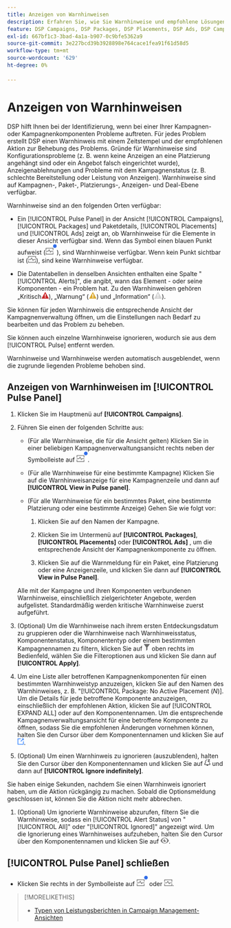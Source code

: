 ```yaml
---
title: Anzeigen von Warnhinweisen
description: Erfahren Sie, wie Sie Warnhinweise und empfohlene Lösungen für Ihre Kampagnen und Kampagnenkomponenten anzeigen.
feature: DSP Campaigns, DSP Packages, DSP Placements, DSP Ads, DSP Campaign Data Views
exl-id: 667bf1c3-3bad-4a1a-b907-0c9bfe5362a9
source-git-commit: 3e227bcd39b3928898e764cace1fea91f61d58d5
workflow-type: tm+mt
source-wordcount: '629'
ht-degree: 0%

---
```


# Anzeigen von Warnhinweisen

DSP hilft Ihnen bei der Identifizierung, wenn bei einer Ihrer Kampagnen- oder Kampagnenkomponenten Probleme auftreten. Für jedes Problem erstellt DSP einen Warnhinweis mit einem Zeitstempel und der empfohlenen Aktion zur Behebung des Problems. Gründe für Warnhinweise sind Konfigurationsprobleme (z. B. wenn keine Anzeigen an eine Platzierung angehängt sind oder ein Angebot falsch eingerichtet wurde), Anzeigenablehnungen und Probleme mit dem Kampagnenstatus (z. B. schlechte Bereitstellung oder Leistung von Anzeigen). Warnhinweise sind auf Kampagnen-, Paket-, Platzierungs-, Anzeigen- und Deal-Ebene verfügbar.

Warnhinweise sind an den folgenden Orten verfügbar:

* Ein [!UICONTROL Pulse Panel] in der Ansicht [!UICONTROL Campaigns], [!UICONTROL Packages] und Paketdetails, [!UICONTROL Placements] und [!UICONTROL Ads] zeigt an, ob Warnhinweise für die Elemente in dieser Ansicht verfügbar sind. Wenn das Symbol einen blauen Punkt aufweist (![Pulsbedienfeld-Symbol, wenn Warnhinweise verfügbar sind](/help/dsp/assets/alerts-panel.png "Pulsbedienfeld-Symbol, wenn Warnhinweise verfügbar sind")), sind Warnhinweise verfügbar. Wenn kein Punkt sichtbar ist (![Pulsbedienfeld-Symbol, wenn keine Warnhinweise verfügbar sind](/help/dsp/assets/alerts-panel-empty.png "Pulsbedienfeld-Symbol, wenn keine Warnhinweise verfügbar sind")), sind keine Warnhinweise verfügbar.

* Die Datentabellen in denselben Ansichten enthalten eine Spalte &quot;[!UICONTROL Alerts]&quot;, die angibt, wann das Element - oder seine Komponenten - ein Problem hat. Zu den Warnhinweisen gehören „Kritisch![&#x200B; (Kritisch](/help/dsp/assets/indicator-critical.png "Kritisch")), „Warnung“ (![Warnung](/help/dsp/assets/indicator-warning.png "Warnung")) und „Information“ (![Information](/help/dsp/assets/indicator-information.png "Information")).

Sie können für jeden Warnhinweis die entsprechende Ansicht der Kampagnenverwaltung öffnen, um die Einstellungen nach Bedarf zu bearbeiten und das Problem zu beheben.

Sie können auch einzelne Warnhinweise ignorieren, wodurch sie aus dem [!UICONTROL Pulse] entfernt werden.

Warnhinweise und Warnhinweise werden automatisch ausgeblendet, wenn die zugrunde liegenden Probleme behoben sind.

## Anzeigen von Warnhinweisen im [!UICONTROL Pulse Panel]

1. Klicken Sie im Hauptmenü auf **[!UICONTROL Campaigns]**.

1. Führen Sie einen der folgenden Schritte aus:

   * (Für alle Warnhinweise, die für die Ansicht gelten) Klicken Sie in einer beliebigen Kampagnenverwaltungsansicht rechts neben der Symbolleiste auf ![Pulsbedienfeld-Symbol, wenn Warnhinweise verfügbar sind](/help/dsp/assets/alerts-panel.png "Pulsbedienfeld-Symbol, wenn Warnhinweise verfügbar sind").

   * (Für alle Warnhinweise für eine bestimmte Kampagne) Klicken Sie auf die Warnhinweisanzeige für eine Kampagnenzeile und dann auf **[!UICONTROL View in Pulse panel]**.

   * (Für alle Warnhinweise für ein bestimmtes Paket, eine bestimmte Platzierung oder eine bestimmte Anzeige) Gehen Sie wie folgt vor:

      1. Klicken Sie auf den Namen der Kampagne.

      1. Klicken Sie im Untermenü auf **[!UICONTROL Packages]**, **[!UICONTROL Placements]** oder **[!UICONTROL Ads]** , um die entsprechende Ansicht der Kampagnenkomponente zu öffnen.

      1. Klicken Sie auf die Warnmeldung für ein Paket, eine Platzierung oder eine Anzeigenzeile, und klicken Sie dann auf **[!UICONTROL View in Pulse Panel]**.

   Alle mit der Kampagne und ihren Komponenten verbundenen Warnhinweise, einschließlich zielgerichteter Angebote, werden aufgelistet. Standardmäßig werden kritische Warnhinweise zuerst aufgeführt.

1. (Optional) Um die Warnhinweise nach ihrem ersten Entdeckungsdatum zu gruppieren oder die Warnhinweise nach Warnhinweisstatus, Komponentenstatus, Komponententyp oder einem bestimmten Kampagnennamen zu filtern, klicken Sie auf ![Filterschaltfläche](/help/dsp/assets/filter.png) oben rechts im Bedienfeld, wählen Sie die Filteroptionen aus und klicken Sie dann auf **[!UICONTROL Apply]**.

1. Um eine Liste aller betroffenen Kampagnenkomponenten für einen bestimmten Warnhinweistyp anzuzeigen, klicken Sie auf den Namen des Warnhinweises, z. B. &quot;[!UICONTROL Package: No Active Placement (*N*)]. Um die Details für jede betroffene Komponente anzuzeigen, einschließlich der empfohlenen Aktion, klicken Sie auf [!UICONTROL EXPAND ALL] oder auf den Komponentennamen. Um die entsprechende Kampagnenverwaltungsansicht für eine betroffene Komponente zu öffnen, sodass Sie die empfohlenen Änderungen vornehmen können, halten Sie den Cursor über dem Komponentennamen und klicken Sie auf ![Gehe zu Ansicht](/help/dsp/assets/go-to-view.png "Gehe zu Ansicht").

1. (Optional) Um einen Warnhinweis zu ignorieren (auszublenden), halten Sie den Cursor über den Komponentennamen und klicken Sie auf ![Ignorieren](/help/dsp/assets/alert-ignore.png "Ignorieren") und dann auf **[!UICONTROL Ignore indefinitely]**. <!-- **[!UICONTROL Ignore alert for three days]**, **[!UICONTROL Ignore alert until next check]**, or **[!UICONTROL Ignore indefinitely] -->

Sie haben einige Sekunden, nachdem Sie einen Warnhinweis ignoriert haben, um die Aktion rückgängig zu machen. Sobald die Optionsmeldung geschlossen ist, können Sie die Aktion nicht mehr abbrechen.

1. (Optional) Um ignorierte Warnhinweise abzurufen, filtern Sie die Warnhinweise, sodass ein [!UICONTROL Alert Status] von &quot;[!UICONTROL All]&quot; oder &quot;[!UICONTROL Ignored]&quot; angezeigt wird. Um die Ignorierung eines Warnhinweises aufzuheben, halten Sie den Cursor über den Komponentennamen und klicken Sie auf ![Nicht ignorieren](/help/dsp/assets/alert-un-ignore.png "Nicht ignorieren").

## [!UICONTROL Pulse Panel] schließen

* Klicken Sie rechts in der Symbolleiste auf ![Pulsbedienfeld-Symbol, wenn Warnhinweise verfügbar sind](/help/dsp/assets/alerts-panel.png "Pulsbedienfeld-Symbol, wenn Warnhinweise verfügbar sind") oder ![Pulsbedienfeld-Symbol, wenn keine Warnhinweise verfügbar sind](/help/dsp/assets/alerts-panel-empty.png "Pulsbedienfeld-Symbol, wenn keine Warnhinweise verfügbar sind").

>[!MORELIKETHIS]
>
>* [Typen von Leistungsberichten in Campaign Management-Ansichten](campaign-reports-about.md)
